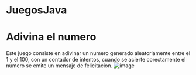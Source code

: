﻿# JuegosJava


# Adivina el numero
Este juego consiste en adivinar un numero generado aleatoriamente entre el 1 y el 100, con un contador de intentos, cuando se acierte corectamente el numero se emite un mensaje de felicitacion.
![image](https://github.com/user-attachments/assets/a8f3351d-f45c-4ad3-9c7d-136872e4b4c8)
